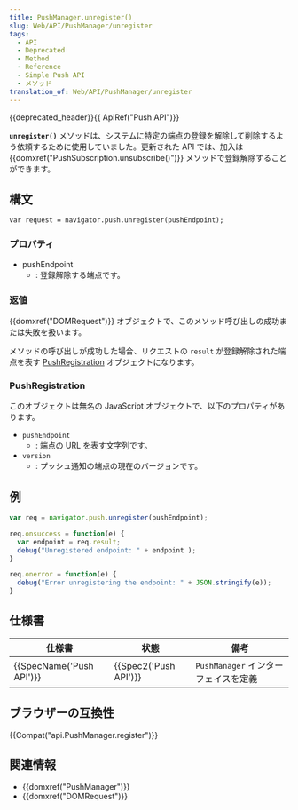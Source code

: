 ```yaml
---
title: PushManager.unregister()
slug: Web/API/PushManager/unregister
tags:
  - API
  - Deprecated
  - Method
  - Reference
  - Simple Push API
  - メソッド
translation_of: Web/API/PushManager/unregister
---
```

{{deprecated_header}}{{ ApiRef("Push API")}}

**`unregister()`** メソッドは、システムに特定の端点の登録を解除して削除するよう依頼するために使用していました。更新された API では、加入は {{domxref("PushSubscription.unsubscribe()")}} メソッドで登録解除することができます。

## 構文

    var request = navigator.push.unregister(pushEndpoint);

### プロパティ

- pushEndpoint
  - : 登録解除する端点です。

### 返値

{{domxref("DOMRequest")}} オブジェクトで、このメソッド呼び出しの成功または失敗を扱います。

メソッドの呼び出しが成功した場合、リクエストの `result` が登録解除された端点を表す [PushRegistration](#pushregistration) オブジェクトになります。

### PushRegistration

このオブジェクトは無名の JavaScript オブジェクトで、以下のプロパティがあります。

- `pushEndpoint`
  - : 端点の URL を表す文字列です。
- `version`
  - : プッシュ通知の端点の現在のバージョンです。

## 例

```js
var req = navigator.push.unregister(pushEndpoint);

req.onsuccess = function(e) {
  var endpoint = req.result;
  debug("Unregistered endpoint: " + endpoint );
}

req.onerror = function(e) {
  debug("Error unregistering the endpoint: " + JSON.stringify(e));
}
```

## 仕様書

| 仕様書                           | 状態                         | 備考                                 |
| -------------------------------- | ---------------------------- | ------------------------------------ |
| {{SpecName('Push API')}} | {{Spec2('Push API')}} | `PushManager` インターフェイスを定義 |

## ブラウザーの互換性

{{Compat("api.PushManager.register")}}

## 関連情報

- {{domxref("PushManager")}}
- {{domxref("DOMRequest")}}

